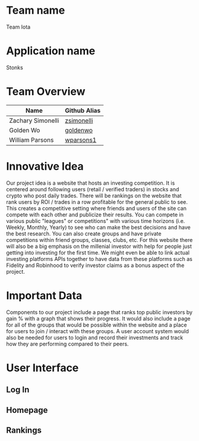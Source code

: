 # Team name
Team Iota

# Application name
Stonks

# Team Overview
| Name              | Github Alias                                |
|-------------------|---------------------------------------------|
| Zachary Simonelli | [zsimonelli](https://github.com/zsimonelli) |
| Golden Wo         | [goldenwo](https://github.com/goldenwo)     |
| William Parsons   | [wparsons1](https://github.com/wparsons1)   |

# Innovative Idea
Our project idea is a website that hosts an investing competition. It is centered around following users (retail / verified traders) in stocks and crypto who post daily trades. There will be rankings on the website that rank users by ROI / trades in a row profitable for the general public to see. This creates a competitive setting where friends and users of the site can compete with each other and publicize their results. You can compete in various public "leagues" or competitions" with various time horizons (i.e. Weekly, Monthly, Yearly) to see who can make the best decisions and have the best research. You can also create groups and have private competitions within friend groups, classes, clubs, etc. For this website there will also be a big emphasis on the millenial investor with help for people just getting into investing for the first time. We might even be able to link actual investing platforms APIs together to have data from these platforms such as Fidelity and Robinhood to verify investor claims as a bonus aspect of the project.

# Important Data
Components to our project include a page that ranks top public investors by gain % with a graph that shows their progress. It would also include a page for all of the groups that would be possible within the website and a place for users to join / interact with these groups. A user account system would also be needed for users to login and record their investments and track how they are performing compared to their peers. 

# User Interface

## Log In



## Homepage



## Rankings



